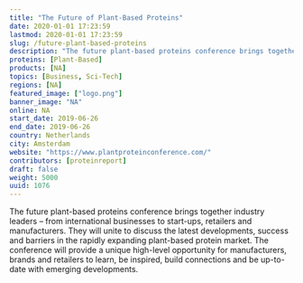 ```yaml
---
title: "The Future of Plant-Based Proteins"
date: 2020-01-01 17:23:59
lastmod: 2020-01-01 17:23:59
slug: /future-plant-based-proteins
description: "The future plant-based proteins conference brings together industry leaders – from international businesses to start-ups, retailers and manufacturers. They will unite to discuss the latest developments, success and barriers in the rapidly expanding plant-based protein market. The conference will provide a unique high-level opportunity for manufacturers, brands and retailers to learn, be inspired, build connections and be up-to-date with emerging developments."
proteins: [Plant-Based]
products: [NA]
topics: [Business, Sci-Tech]
regions: [NA]
featured_image: ["logo.png"]
banner_image: "NA"
online: NA
start_date: 2019-06-26
end_date: 2019-06-26
country: Netherlands
city: Amsterdam
website: "https://www.plantproteinconference.com/"
contributors: [proteinreport]
draft: false
weight: 5000
uuid: 1076
---
```

<p>The future plant-based proteins conference brings together industry leaders – from international businesses to start-ups, retailers and manufacturers. They will unite to discuss the latest developments, success and barriers in the rapidly expanding plant-based protein market. The conference will provide a unique high-level opportunity for manufacturers, brands and retailers to learn, be inspired, build connections and be up-to-date with emerging developments.</p>
